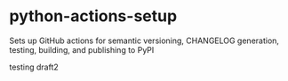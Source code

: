 # python-actions-setup
Sets up GitHub actions for semantic versioning, CHANGELOG generation, testing, building, and publishing to PyPI

testing
draft2
